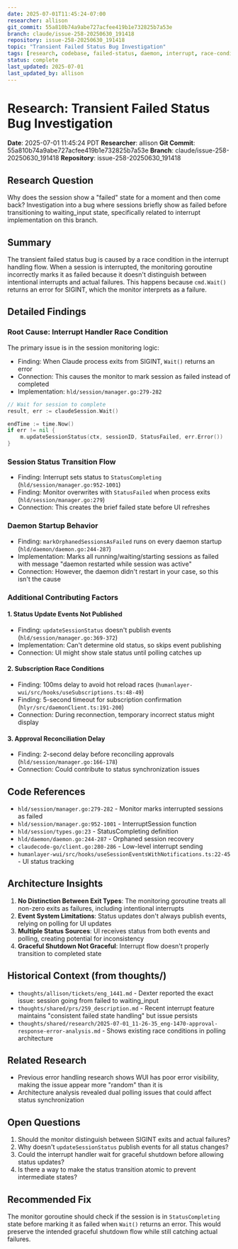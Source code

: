 ```yaml
---
date: 2025-07-01T11:45:24-07:00
researcher: allison
git_commit: 55a810b74a9abe727acfee419b1e732825b7a53e
branch: claude/issue-258-20250630_191418
repository: issue-258-20250630_191418
topic: "Transient Failed Status Bug Investigation"
tags: [research, codebase, failed-status, daemon, interrupt, race-condition]
status: complete
last_updated: 2025-07-01
last_updated_by: allison
---
```


# Research: Transient Failed Status Bug Investigation

**Date**: 2025-07-01 11:45:24 PDT
**Researcher**: allison
**Git Commit**: 55a810b74a9abe727acfee419b1e732825b7a53e
**Branch**: claude/issue-258-20250630_191418
**Repository**: issue-258-20250630_191418

## Research Question
Why does the session show a "failed" state for a moment and then come back? Investigation into a bug where sessions briefly show as failed before transitioning to waiting_input state, specifically related to interrupt implementation on this branch.

## Summary
The transient failed status bug is caused by a race condition in the interrupt handling flow. When a session is interrupted, the monitoring goroutine incorrectly marks it as failed because it doesn't distinguish between intentional interrupts and actual failures. This happens because `cmd.Wait()` returns an error for SIGINT, which the monitor interprets as a failure.

## Detailed Findings

### Root Cause: Interrupt Handler Race Condition
The primary issue is in the session monitoring logic:
- Finding: When Claude process exits from SIGINT, `Wait()` returns an error
- Connection: This causes the monitor to mark session as failed instead of completed
- Implementation: `hld/session/manager.go:279-282`

```go
// Wait for session to complete
result, err := claudeSession.Wait()

endTime := time.Now()
if err != nil {
    m.updateSessionStatus(ctx, sessionID, StatusFailed, err.Error())
}
```

### Session Status Transition Flow
- Finding: Interrupt sets status to `StatusCompleting` (`hld/session/manager.go:952-1001`)
- Finding: Monitor overwrites with `StatusFailed` when process exits (`hld/session/manager.go:279`)
- Connection: This creates the brief failed state before UI refreshes

### Daemon Startup Behavior
- Finding: `markOrphanedSessionsAsFailed` runs on every daemon startup (`hld/daemon/daemon.go:244-287`)
- Implementation: Marks all running/waiting/starting sessions as failed with message "daemon restarted while session was active"
- Connection: However, the daemon didn't restart in your case, so this isn't the cause

### Additional Contributing Factors

#### 1. Status Update Events Not Published
- Finding: `updateSessionStatus` doesn't publish events (`hld/session/manager.go:369-372`)
- Implementation: Can't determine old status, so skips event publishing
- Connection: UI might show stale status until polling catches up

#### 2. Subscription Race Conditions
- Finding: 100ms delay to avoid hot reload races (`humanlayer-wui/src/hooks/useSubscriptions.ts:48-49`)
- Finding: 5-second timeout for subscription confirmation (`hlyr/src/daemonClient.ts:191-200`)
- Connection: During reconnection, temporary incorrect status might display

#### 3. Approval Reconciliation Delay
- Finding: 2-second delay before reconciling approvals (`hld/session/manager.go:166-178`)
- Connection: Could contribute to status synchronization issues

## Code References
- `hld/session/manager.go:279-282` - Monitor marks interrupted sessions as failed
- `hld/session/manager.go:952-1001` - InterruptSession function
- `hld/session/types.go:23` - StatusCompleting definition
- `hld/daemon/daemon.go:244-287` - Orphaned session recovery
- `claudecode-go/client.go:280-286` - Low-level interrupt sending
- `humanlayer-wui/src/hooks/useSessionEventsWithNotifications.ts:22-45` - UI status tracking

## Architecture Insights
1. **No Distinction Between Exit Types**: The monitoring goroutine treats all non-zero exits as failures, including intentional interrupts
2. **Event System Limitations**: Status updates don't always publish events, relying on polling for UI updates
3. **Multiple Status Sources**: UI receives status from both events and polling, creating potential for inconsistency
4. **Graceful Shutdown Not Graceful**: Interrupt flow doesn't properly transition to completed state

## Historical Context (from thoughts/)
- `thoughts/allison/tickets/eng_1441.md` - Dexter reported the exact issue: session going from failed to waiting_input
- `thoughts/shared/prs/259_description.md` - Recent interrupt feature maintains "consistent failed state handling" but issue persists
- `thoughts/shared/research/2025-07-01_11-26-35_eng-1470-approval-response-error-analysis.md` - Shows existing race conditions in polling architecture

## Related Research
- Previous error handling research shows WUI has poor error visibility, making the issue appear more "random" than it is
- Architecture analysis revealed dual polling issues that could affect status synchronization

## Open Questions
1. Should the monitor distinguish between SIGINT exits and actual failures?
2. Why doesn't `updateSessionStatus` publish events for all status changes?
3. Could the interrupt handler wait for graceful shutdown before allowing status updates?
4. Is there a way to make the status transition atomic to prevent intermediate states?

## Recommended Fix
The monitor goroutine should check if the session is in `StatusCompleting` state before marking it as failed when `Wait()` returns an error. This would preserve the intended graceful shutdown flow while still catching actual failures.
